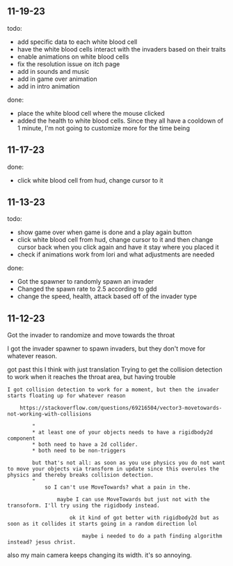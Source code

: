 11-19-23
--

todo:
* add specific data to each white blood cell
* have the white blood cells interact with the invaders based on their traits
* enable animations on white blood cells
* fix the resolution issue on itch page
* add in sounds and music
* add in game over animation
* add in intro animation

done:
* place the white blood cell where the mouse clicked
* added the health to white blood cells. Since they all have a cooldown of 1 minute, I'm not going to customize more for the time being

11-17-23
--

done:
* click white blood cell from hud, change cursor to it


11-13-23
--

todo:
* show game over when game is done and a play again button
* click white blood cell from hud, change cursor to it and then change cursor back when you click again and have it stay where you placed it
* check if animations work from lori and what adjustments are needed

done:
* Got the spawner to randomly spawn an invader
* Changed the spawn rate to 2.5 according to gdd
* change the speed, health, attack based off of the invader type

11-12-23
--

Got the invader to randomize and move towards the throat

I got the invader spawner to spawn invaders, but they don't move for whatever reason.

got past this I think with just translation
    Trying to get the collision detection to work when it reaches the throat area, but having trouble

    I got collision detection to work for a moment, but then the invader starts floating up for whatever reason

        https://stackoverflow.com/questions/69216504/vector3-movetowards-not-working-with-collisions

            "
            * at least one of your objects needs to have a rigidbody2d component
            * both need to have a 2d collider.
            * both need to be non-triggers
            
            but that's not all: as soon as you use physics you do not want to move your objects via transform in update since this overules the physics and thereby breaks collision detection.
            "
                so I can't use MoveTowards? what a pain in the.

                    maybe I can use MoveTowards but just not with the transoform. I'll try using the rigidbody instead.
                        
                        ok it kind of got better with rigidbody2d but as soon as it collides it starts going in a random direction lol

                            maybe i needed to do a path finding algorithm instead? jesus christ.

also my main camera keeps changing its width. it's so annoying.
